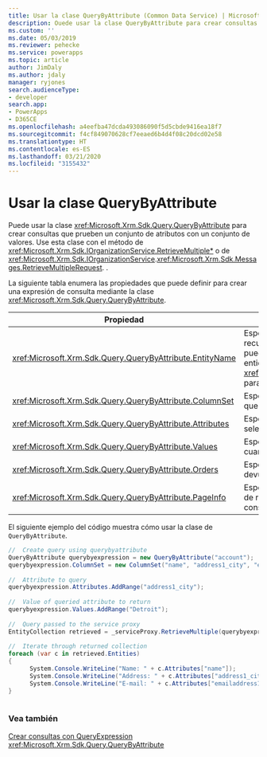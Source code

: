 ```yaml
---
title: Usar la clase QueryByAttribute (Common Data Service) | Microsoft Docs
description: Ouede usar la clase QueryByAttribute para crear consultas que prueben un conjunto de atributos con un conjunto de valores
ms.custom: ''
ms.date: 05/03/2019
ms.reviewer: pehecke
ms.service: powerapps
ms.topic: article
author: JimDaly
ms.author: jdaly
manager: ryjones
search.audienceType:
- developer
search.app:
- PowerApps
- D365CE
ms.openlocfilehash: a4eefba47dcda493086090f5d5cbde9416ea18f7
ms.sourcegitcommit: f4cf849070628cf7eeaed6b4d4f08c20dcd02e58
ms.translationtype: HT
ms.contentlocale: es-ES
ms.lasthandoff: 03/21/2020
ms.locfileid: "3155432"
---
```

# <a name="use-the-querybyattribute-class"></a>Usar la clase QueryByAttribute

Puede usar la clase <xref:Microsoft.Xrm.Sdk.Query.QueryByAttribute> para crear consultas que prueben un conjunto de atributos con un conjunto de valores. Use esta clase con el método de <xref:Microsoft.Xrm.Sdk.IOrganizationService.RetrieveMultiple*> o de <xref:Microsoft.Xrm.Sdk.IOrganizationService>.<xref:Microsoft.Xrm.Sdk.Messages.RetrieveMultipleRequest>. .
  
 La siguiente tabla enumera las propiedades que puede definir para crear una expresión de consulta mediante la clase <xref:Microsoft.Xrm.Sdk.Query.QueryByAttribute>.  
  
|Propiedad|Descripción|  
|--------------|-----------------|  
|<xref:Microsoft.Xrm.Sdk.Query.QueryByAttribute.EntityName>|Especifica qué tipo de entidad se va a recuperar. Una expresión de consulta solo puede recuperar una colección de un tipo de entidad. También puede utilizar el constructor <xref:Microsoft.Xrm.Sdk.Query.QueryExpression> para pasar este valor.|  
|<xref:Microsoft.Xrm.Sdk.Query.QueryByAttribute.ColumnSet>|Especifica el conjunto de atributos (columnas) que se va a recuperar.|  
|<xref:Microsoft.Xrm.Sdk.Query.QueryByAttribute.Attributes>|Especifica el conjunto de atributos seleccionados en la consulta.|  
|<xref:Microsoft.Xrm.Sdk.Query.QueryByAttribute.Values>|Especifica los valores de atributo a buscar cuando se ejecuta la consulta.|  
|<xref:Microsoft.Xrm.Sdk.Query.QueryByAttribute.Orders>|Especifica el orden en que los registros se devuelven desde la consulta.|  
|<xref:Microsoft.Xrm.Sdk.Query.QueryByAttribute.PageInfo>|Especifica el número de páginas y el número de registros por página devueltos por la consulta.|  
  
 El siguiente ejemplo del código muestra cómo usar la clase de `QueryByAttribute`.  
  
```csharp  
//  Create query using querybyattribute      
QueryByAttribute querybyexpression = new QueryByAttribute("account");      
querybyexpression.ColumnSet = new ColumnSet("name", "address1_city", "emailaddress1");  
  
//  Attribute to query      
querybyexpression.Attributes.AddRange("address1_city");  
  
//  Value of queried attribute to return      
querybyexpression.Values.AddRange("Detroit");      
  
//  Query passed to the service proxy      
EntityCollection retrieved = _serviceProxy.RetrieveMultiple(querybyexpression);     
  
//  Iterate through returned collection      
foreach (var c in retrieved.Entities)      
{  
      System.Console.WriteLine("Name: " + c.Attributes["name"]);  
      System.Console.WriteLine("Address: " + c.Attributes["address1_city"]);        
      System.Console.WriteLine("E-mail: " + c.Attributes["emailaddress1"]);      
}  
  
```  
  
### <a name="see-also"></a>Vea también  
 [Crear consultas con QueryExpression](build-queries-with-queryexpression.md)   
 <xref:Microsoft.Xrm.Sdk.Query.QueryByAttribute>